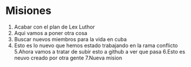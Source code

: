 # Misiones

1. Acabar con el plan de Lex Luthor
2. Aqui vamos a poner otra cosa
3. Buscar nuevos miembros para la vida en cuba
4. Esto es lo nuevo que hemos estado trabajando en la rama conflicto
5.Ahora vamos a tratar de subir esto a github a ver que pasa
6.Esto es neuvo creado por otra gente
7.Nueva mision

